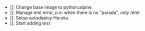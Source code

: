 - []: Change base image to python:alpine
- []: Manage emt error, p.e: when there is no "parada", only /emt
- []: Setup autodeploy Heroku
- []: Start adding test
